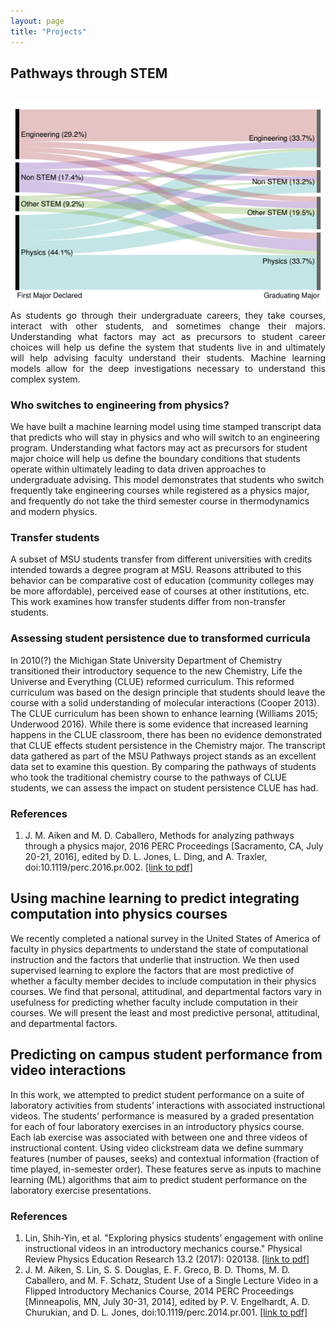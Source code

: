 ```yaml
---
layout: page
title: "Projects"
---
```


## Pathways through STEM
<br>
<img style="float: center;" width="1000" src="/assets/pathways.PNG">
<br>
<div style="text-align: justify">As students go through their undergraduate careers, they take courses, interact with other students, and sometimes change their majors. Understanding what factors may act as precursors to student career choices will help us define the system that students live in and ultimately will help advising faculty understand their students. Machine learning models allow for the deep investigations necessary to understand this complex system.</div>

### Who switches to engineering from physics?
We have built a machine learning model using time stamped transcript data that predicts who will stay in physics and who will switch to an engineering program. Understanding what factors may act as precursors for student major choice will help us define the boundary conditions that students operate within ultimately leading to data driven approaches to undergraduate advising. This model demonstrates that students who switch frequently take engineering courses while registered as a physics major, and frequently do not take the third semester course in thermodynamics and modern physics. 

### Transfer students
A subset of MSU students transfer from different universities with credits intended towards a degree program at MSU. Reasons attributed to this behavior can be comparative cost of education (community colleges may be more affordable), perceived ease of courses at other institutions, etc. This work examines how transfer students differ from non-transfer students.

### Assessing student persistence due to transformed curricula
In 2010(?) the Michigan State University Department of Chemistry transitioned their introductory sequence to the new Chemistry, Life the Universe and Everything (CLUE) reformed curriculum. This reformed curriculum was based on the design principle that students should leave the course with a solid understanding of molecular interactions (Cooper 2013). The CLUE curriculum has been shown to enhance learning (Williams 2015; Underwood 2016). While there is some evidence that increased learning happens in the CLUE classroom, there has been no evidence demonstrated that CLUE effects student persistence in the Chemistry major. The transcript data gathered as part of the MSU Pathways project stands as an excellent data set to examine this question. By comparing the pathways of students who took the traditional chemistry course to the pathways of CLUE students, we can assess the impact on student persistence CLUE has had. 

### References

1. J. M. Aiken and M. D. Caballero, Methods for analyzing pathways through a physics major, 2016 PERC Proceedings [Sacramento, CA, July 20-21, 2016], edited by D. L. Jones, L. Ding, and A. Traxler, doi:10.1119/perc.2016.pr.002. [[link to pdf]](https://www.compadre.org/per/items/detail.cfm?ID=14186)

## Using machine learning to predict integrating computation into physics courses
We recently completed a national survey in the United States of America of faculty in physics departments to understand the state of computational instruction and the factors that underlie that instruction. We then used supervised learning to explore the factors that are most predictive of whether a faculty member decides to include computation in their physics courses. We find that personal, attitudinal, and departmental factors vary in usefulness for predicting whether faculty include computation in their courses. We will present the least and most predictive personal, attitudinal, and departmental factors.

## Predicting on campus student performance from video interactions
In this work, we attempted to predict student performance on a suite of laboratory activities from students’ interactions with associated instructional videos. The students’ performance is measured by a graded presentation for each of four laboratory exercises in an introductory physics course. Each lab exercise was associated with between one and three videos of instructional content. Using video clickstream data we define summary features (number of pauses, seeks) and contextual information (fraction of time played, in-semester order).  These features serve as inputs to machine learning (ML) algorithms that aim to predict student performance on the laboratory exercise presentations.

### References

1. Lin, Shih-Yin, et al. "Exploring physics students’ engagement with online instructional videos in an introductory mechanics course." Physical Review Physics Education Research 13.2 (2017): 020138. [[link to pdf]](http://link.aps.org/pdf/10.1103/PhysRevPhysEducRes.13.020138)
2. J. M. Aiken, S. Lin, S. S. Douglas, E. F. Greco, B. D. Thoms, M. D. Caballero, and M. F. Schatz, Student Use of a Single Lecture Video in a Flipped Introductory Mechanics Course, 2014 PERC Proceedings [Minneapolis, MN, July 30-31, 2014], edited by P. V. Engelhardt, A. D. Churukian, and D. L. Jones, doi:10.1119/perc.2014.pr.001. [[link to pdf]](https://www.compadre.org/per/items/detail.cfm?ID=13438)